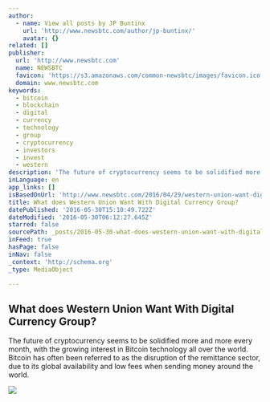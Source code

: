 ```yaml
---
author:
  - name: View all posts by JP Buntinx
    url: 'http://www.newsbtc.com/author/jp-buntinx/'
    avatar: {}
related: []
publisher:
  url: 'http://www.newsbtc.com'
  name: NEWSBTC
  favicon: 'https://s3.amazonaws.com/common-newsbtc/images/favicon.ico'
  domain: www.newsbtc.com
keywords:
  - bitcoin
  - blockchain
  - digital
  - currency
  - technology
  - group
  - cryptocurrency
  - investors
  - invest
  - western
description: 'The future of cryptocurrency seems to be solidified more and more every month, with the growing interest in Bitcoin technology all over the world. Bitcoin has often been referred to as the disruption of the remittance sector, due to its global availability and low fees when sending money around the world.'
inLanguage: en
app_links: []
isBasedOnUrl: 'http://www.newsbtc.com/2016/04/29/western-union-want-digital-currency-group/'
title: What does Western Union Want With Digital Currency Group?
datePublished: '2016-05-30T15:10:49.722Z'
dateModified: '2016-05-30T06:12:27.645Z'
starred: false
sourcePath: _posts/2016-05-30-what-does-western-union-want-with-digital-currency-group.md
inFeed: true
hasPage: false
inNav: false
_context: 'http://schema.org'
_type: MediaObject

---
```

<article style=""><h1>What does Western Union Want With Digital Currency Group?</h1><p>The future of cryptocurrency seems to be solidified more and more every month, with the growing interest in Bitcoin technology all over the world. Bitcoin has often been referred to as the disruption of the remittance sector, due to its global availability and low fees when sending money around the world.</p><img src="http://s3.amazonaws.com/main-newsbtc-images/2016/04/29075955/Digital-Currency-Group.png" /></article>